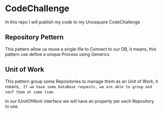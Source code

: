 # CodeChallenge
In this repo I will publish my code to my Unosquare CodeChallenge

## Repository Pettern
This pattern allow us reuse a single file to Connect to our DB, it means, this pattern use define a unique Process using Generics

## Unit of Work
This pattern group some Repositories to manage them as an Unit of Work, it means, ``` If we have some DataBase requests, we are able to group and senf them at same time```.

In our IUnitOfWork interface we will have an property per each Repository to use.